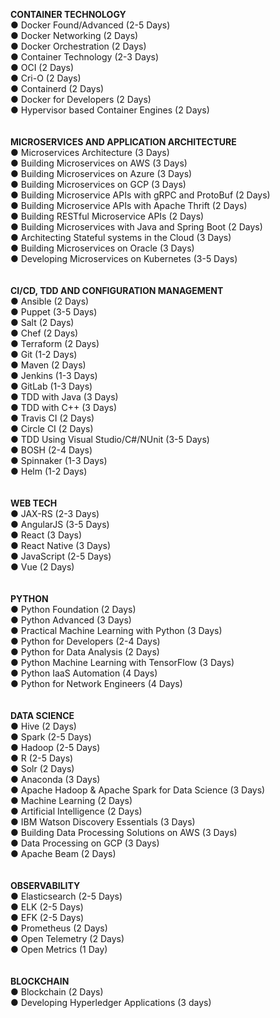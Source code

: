 **CONTAINER TECHNOLOGY** <br>
● Docker Found/Advanced (2-5 Days) <br>
● Docker Networking (2 Days) <br>
● Docker Orchestration (2 Days) <br>
● Container Technology (2-3 Days) <br>
● OCI (2 Days) <br>
● Cri-O (2 Days) <br>
● Containerd (2 Days) <br>
● Docker for Developers (2 Days) <br>
●	Hypervisor based Container Engines (2 Days) <br>
<br>
<br>
**MICROSERVICES AND APPLICATION ARCHITECTURE** <br>
● Microservices Architecture (3 Days) <br>
● Building Microservices on AWS (3 Days) <br>
● Building Microservices on Azure (3 Days) <br>
● Building Microservices on GCP (3 Days) <br>
● Building Microservice APIs with gRPC and ProtoBuf (2 Days) <br>
● Building Microservice APIs with Apache Thrift (2 Days) <br>
● Building RESTful Microservice APIs (2 Days) <br>
● Building Microservices with Java and Spring Boot (2 Days) <br>
● Architecting Stateful systems in the Cloud (3 Days) <br>
● Building Microservices on Oracle (3 Days) <br>
● Developing Microservices on Kubernetes (3-5 Days) <br>
<br>
<br>
**CI/CD, TDD AND CONFIGURATION MANAGEMENT** <br>
● Ansible (2 Days) <br>
● Puppet (3-5 Days) <br>
● Salt (2 Days) <br>
● Chef (2 Days) <br>
● Terraform (2 Days) <br>
● Git (1-2 Days) <br>
● Maven (2 Days) <br>
● Jenkins (1-3 Days) <br>
● GitLab (1-3 Days) <br>
● TDD with Java (3 Days) <br>
● TDD with C++ (3 Days) <br>
● Travis CI (2 Days) <br>
● Circle CI (2 Days) <br>
● TDD Using Visual Studio/C#/NUnit (3-5 Days) <br>
● BOSH (2-4 Days) <br>
● Spinnaker (1-3 Days) <br>
● Helm (1-2 Days) <br>
<br>
<br>
**WEB TECH** <br>
● JAX-RS (2-3 Days) <br>
● AngularJS (3-5 Days) <br>
● React (3 Days) <br>
● React Native (3 Days) <br>
● JavaScript (2-5 Days) <br>
● Vue (2 Days) <br>
<br>
<br>
**PYTHON** <br>
● Python Foundation (2 Days) <br>
● Python Advanced (3 Days) <br>
● Practical Machine Learning with Python (3 Days) <br>
● Python for Developers (2-4 Days) <br>
● Python for Data Analysis (2 Days) <br>
● Python Machine Learning with TensorFlow (3 Days) <br>
● Python IaaS Automation (4 Days) <br>
● Python for Network Engineers (4 Days) <br>
<br>
<br>
**DATA SCIENCE** <br>
● Hive (2 Days) <br>
● Spark (2-5 Days) <br>
● Hadoop (2-5 Days) <br>
● R (2-5 Days) <br>
● Solr (2 Days) <br>
● Anaconda (3 Days) <br>
● Apache Hadoop & Apache Spark for Data Science (3 Days) <br>
● Machine Learning (2 Days) <br>
● Artificial Intelligence (2 Days) <br>
● IBM Watson Discovery Essentials (3 Days) <br>
● Building Data Processing Solutions on AWS (3 Days) <br>
● Data Processing on GCP (3 Days) <br>
● Apache Beam (2 Days) <br>
<br>
<br>
**OBSERVABILITY** <br>
● Elasticsearch (2-5 Days) <br>
● ELK (2-5 Days) <br>
● EFK (2-5 Days) <br>
● Prometheus (2 Days) <br>
● Open Telemetry (2 Days) <br>
● Open Metrics (1 Day) <br>
<br>
<br>
**BLOCKCHAIN** <br>
● Blockchain (2 Days) <br>
● Developing Hyperledger Applications (3 days) <br>
